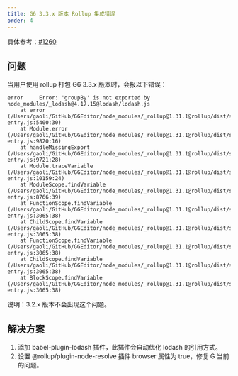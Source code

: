 ```yaml
---
title: G6 3.3.x 版本 Rollup 集成错误
order: 4
---
```


具体参考：[#1260](https://github.com/antvis/G6/issues/1260#issuecomment-596306823)

## 问题

当用户使用 rollup 打包 G6 3.3.x 版本时，会报以下错误：

```
error     Error: 'groupBy' is not exported by node_modules/_lodash@4.17.15@lodash/lodash.js
    at error (/Users/gaoli/GitHub/GGEditor/node_modules/_rollup@1.31.1@rollup/dist/shared/node-entry.js:5400:30)
    at Module.error (/Users/gaoli/GitHub/GGEditor/node_modules/_rollup@1.31.1@rollup/dist/shared/node-entry.js:9820:16)
    at handleMissingExport (/Users/gaoli/GitHub/GGEditor/node_modules/_rollup@1.31.1@rollup/dist/shared/node-entry.js:9721:28)
    at Module.traceVariable (/Users/gaoli/GitHub/GGEditor/node_modules/_rollup@1.31.1@rollup/dist/shared/node-entry.js:10159:24)
    at ModuleScope.findVariable (/Users/gaoli/GitHub/GGEditor/node_modules/_rollup@1.31.1@rollup/dist/shared/node-entry.js:8766:39)
    at FunctionScope.findVariable (/Users/gaoli/GitHub/GGEditor/node_modules/_rollup@1.31.1@rollup/dist/shared/node-entry.js:3065:38)
    at ChildScope.findVariable (/Users/gaoli/GitHub/GGEditor/node_modules/_rollup@1.31.1@rollup/dist/shared/node-entry.js:3065:38)
    at FunctionScope.findVariable (/Users/gaoli/GitHub/GGEditor/node_modules/_rollup@1.31.1@rollup/dist/shared/node-entry.js:3065:38)
    at ChildScope.findVariable (/Users/gaoli/GitHub/GGEditor/node_modules/_rollup@1.31.1@rollup/dist/shared/node-entry.js:3065:38)
    at BlockScope.findVariable (/Users/gaoli/GitHub/GGEditor/node_modules/_rollup@1.31.1@rollup/dist/shared/node-entry.js:3065:38)
```

说明：3.2.x 版本不会出现这个问题。

## 解决方案

1. 添加 babel-plugin-lodash 插件，此插件会自动优化 lodash 的引用方式。
2. 设置 @rollup/plugin-node-resolve 插件 browser 属性为 true，修复 G 当前的问题。

